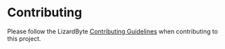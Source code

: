 # Contributing

Please follow the LizardByte
[Contributing Guidelines](https://docs.lizardbyte.dev/en/latest/developers/contributing.html)
when contributing to this project.
